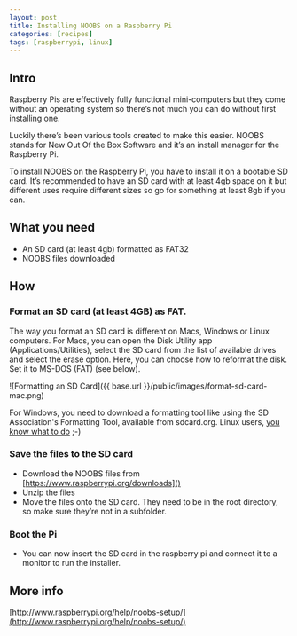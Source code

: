 ```yaml
---
layout: post
title: Installing NOOBS on a Raspberry Pi
categories: [recipes]
tags: [raspberrypi, linux]
---
```


## Intro
Raspberry Pis are effectively fully functional mini-computers but they come without an operating system so there’s not much you can do without first installing one.

Luckily there’s been various tools created to make this easier. NOOBS stands for New Out Of the Box Software and it’s an install manager for the Raspberry Pi.

To install NOOBS on the Raspberry Pi, you have to install it on a bootable SD card. It’s recommended to have an SD card with at least 4gb space on it but different uses require different sizes so go for something at least 8gb if you can.

## What you need

- An SD card (at least 4gb) formatted as FAT32
- NOOBS files downloaded


## How

### Format an SD card (at least 4GB) as FAT.

The way you format an SD card is different on Macs, Windows or Linux computers. For Macs, you can open the Disk Utility app (Applications/Utilities), select the SD card from the list of available drives and select the erase option. Here, you can choose how to reformat the disk. Set it to MS-DOS (FAT) (see below).

![Formatting an SD Card]({{ base.url }}/public/images/format-sd-card-mac.png)


For Windows, you need to download a formatting tool like using the SD Association's Formatting Tool, available from sdcard.org. Linux users, [you know what to do](http://qdosmsq.dunbar-it.co.uk/blog/2013/06/noobs-for-raspberry-pi/ ) ;-)

### Save the files to the SD card

- Download the NOOBS files from [https://www.raspberrypi.org/downloads]()
- Unzip the files
- Move the files onto the SD card. They need to be in the root directory, so make sure they’re not in a subfolder.

### Boot the Pi
- You can now insert the SD card in the raspberry pi and connect it to a monitor to run the installer.

## More info

[http://www.raspberrypi.org/help/noobs-setup/](http://www.raspberrypi.org/help/noobs-setup/)
